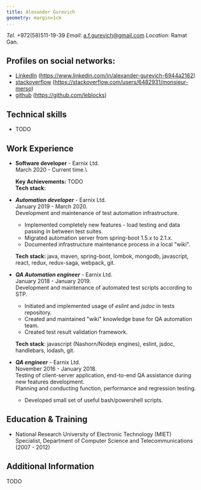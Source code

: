 ```yaml
---
title: Alexander Gurevich
geometry: margin=1cm
...
```

*Tel.* +972(58)511-19-39 *Email*: a.f.gurevich@gmail.com *Location*: Ramat Gan.

## Profiles on social networks:

* [LinkedIn](https://www.linkedin.com/in/alexander-gurevich-6944a2162/) (https://www.linkedin.com/in/alexander-gurevich-6944a2162)
* [stackoverflow](https://stackoverflow.com/users/6482931/monsieur-merso) (https://stackoverflow.com/users/6482931/monsieur-merso)
* [github](https://github.com/leblocks) (https://github.com/leblocks)

## Technical skills
* TODO


## Work Experience
*   **Software developer** - Earnix Ltd.\
    March 2020 - Current time.\

    **Key Achievements:**
    TODO\
    **Tech stack:**

*   ***Automation developer*** - Earnix Ltd.\
    January 2019 - March 2020.\
    Development and maintenance of test automation infrastructure.
    * Implemented completely new features - load testing and data passing in between test suites.
    * Migrated automation server from spring-boot 1.5.x to 2.1.x.
    * Documented infrastructure maintenance process in a local "wiki".

    **Tech stack:** java, maven, spring-boot, lombok, mongodb, javascript, react, redux, redux-saga, webpack, git.

*   ***QA Automation engineer*** - Earnix Ltd.\
    January 2018 - January 2019.\
    Development and maintenance of automated test scripts according to STP.
    * Initiated and implemented usage of *eslint* and *jsdoc* in tests repository.
    * Created and maintained "wiki" knowledge base for QA automation team.
    * Created test result validation framework.

    **Tech stack**: javascript (Nashorn/Nodejs engines), eslint, jsdoc, handlebars, lodash, git.

*   ***QA engineer*** - Earnix Ltd.\
    November 2016 - January 2018.\
    Testing of client-server application, end-to-end QA assistance during new features development.\
    Planning and conducting function, performance and regression testing.
    * Developed small set of useful bash/powershell scripts.

## Education & Training
* National Research University of Electronic Technology (MIET)\
Specialist, Department of Computer Science and Telecommunications (2007 - 2012)

## Additional Information
TODO
